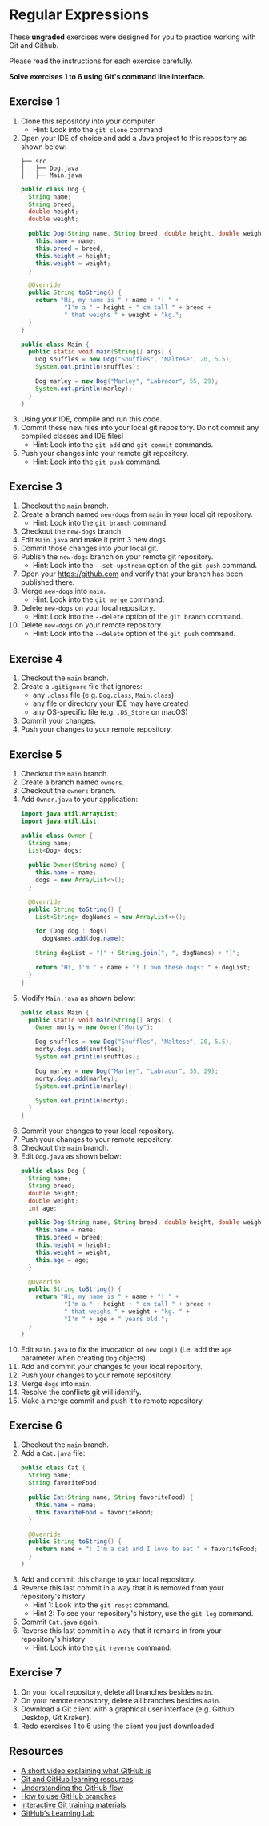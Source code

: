 # Regular Expressions

These **ungraded** exercises were designed for you to practice working with Git and Github.

Please read the instructions for each exercise carefully.

**Solve exercises 1 to 6 using Git's command line interface.**

## Exercise 1

1. Clone this repository into your computer.
    * Hint: Look into the `git clone` command
1. Open your IDE of choice and add a Java project to this repository as shown below:
    ```
    ├── src
    │   ├── Dog.java
    │   ├── Main.java
    ```
    ```java
    public class Dog {
      String name;
      String breed;
      double height;
      double weight;

      public Dog(String name, String breed, double height, double weight) {
        this.name = name;
        this.breed = breed;
        this.height = height;
        this.weight = weight;
      }

      @Override
      public String toString() {
        return "Hi, my name is " + name + "! " +
                "I'm a " + height + " cm tall " + breed +
                " that weighs " + weight + "kg.";
      }
    }
    ```
    ```java
    public class Main {
      public static void main(String[] args) {
        Dog snuffles = new Dog("Snuffles", "Maltese", 20, 5.5);
        System.out.println(snuffles);

        Dog marley = new Dog("Marley", "Labrador", 55, 29);
        System.out.println(marley);
      }
    }
    ```
1. Using your IDE, compile and run this code.
1. Commit these new files into your local git repository. Do not commit any compiled classes and IDE files!
    - Hint: Look into the `git add` and `git commit` commands.
1. Push your changes into your remote git repository. 
    - Hint: Look into the `git push` command.
 
## Exercise 3

1. Checkout the `main` branch.
1. Create a branch named `new-dogs` from `main` in your local git repository.
    - Hint: Look into the `git branch` command.
1. Checkout the `new-dogs` branch.
1. Edit `Main.java` and make it print 3 new dogs.
1. Commit those changes into your local git.
1. Publish the `new-dogs` branch on your remote git repository.
    - Hint: Look into the `--set-upstream` option of the `git push` command.
1. Open your https://github.com and verify that your branch has been published there.
1. Merge `new-dogs` into `main`.
    - Hint: Look into the `git merge` command.
1. Delete `new-dogs` on your local repository.
    - Hint: Look into the `--delete` option of the `git branch` command.
1. Delete `new-dogs` on your remote repository.
    - Hint: Look into the `--delete` option of the `git push` command.

## Exercise 4

1. Checkout the `main` branch.
1. Create a `.gitignore` file that ignores:
    * any `.class` file (e.g. `Dog.class`, `Main.class`)
    * any file or directory your IDE may have created
    * any OS-specific file (e.g. `.DS_Store` on macOS)
1. Commit your changes.
1. Push your changes to your remote repository.

## Exercise 5

1. Checkout the `main` branch.
1. Create a branch named `owners`.
1. Checkout the `owners` branch.
1. Add `Owner.java` to your application:  
    ```java
    import java.util.ArrayList;
    import java.util.List;

    public class Owner {
      String name;
      List<Dog> dogs;

      public Owner(String name) {
        this.name = name;
        dogs = new ArrayList<>();
      }

      @Override
      public String toString() {
        List<String> dogNames = new ArrayList<>();

        for (Dog dog : dogs)
          dogNames.add(dog.name);

        String dogList = "[" + String.join(", ", dogNames) + "]";

        return "Hi, I'm " + name + "! I own these dogs: " + dogList;
      }
    }
    ```
1. Modify `Main.java` as shown below:
    ```java
    public class Main {
      public static void main(String[] args) {
        Owner morty = new Owner("Morty");

        Dog snuffles = new Dog("Snuffles", "Maltese", 20, 5.5);
        morty.dogs.add(snuffles);
        System.out.println(snuffles);

        Dog marley = new Dog("Marley", "Labrador", 55, 29);
        morty.dogs.add(marley);
        System.out.println(marley);

        System.out.println(morty);
      }
    }
    ```
1. Commit your changes to your local repository.
1. Push your changes to your remote repository.
1. Checkout the `main` branch.
1. Edit `Dog.java` as shown below:
    ```java
    public class Dog {
      String name;
      String breed;
      double height;
      double weight;
      int age;

      public Dog(String name, String breed, double height, double weight, int age) {
        this.name = name;
        this.breed = breed;
        this.height = height;
        this.weight = weight;
        this.age = age;
      }

      @Override
      public String toString() {
        return "Hi, my name is " + name + "! " +
                "I'm a " + height + " cm tall " + breed +
                " that weighs " + weight + "kg. " +
                "I'm " + age + " years old.";
      }
    }
    ```
1. Edit `Main.java` to fix the invocation of `new Dog()` (i.e. add the `age` parameter when creating `Dog` objects)
1. Add and commit your changes to your local repository.
1. Push your changes to your remote repository.
1. Merge `dogs` into `main`.
1. Resolve the conflicts git will identify.
1. Make a merge commit and push it to remote repository.

## Exercise 6

1. Checkout the `main` branch.
1. Add a `Cat.java` file:
    ```java
    public class Cat {
      String name;
      String favoriteFood;

      public Cat(String name, String favoriteFood) {
        this.name = name;
        this.favoriteFood = favoriteFood;
      }

      @Override
      public String toString() {
        return name + ": I'm a cat and I love to eat " + favoriteFood;
      }
    }
    ```
1. Add and commit this change to your local repository.
1. Reverse this last commit in a way that it is removed from your repository's history
    - Hint 1: Look into the `git reset` command.
    - Hint 2: To see your repository's history, use the `git log` command.
1. Commit `Cat.java` again.
1. Reverse this last commit in a way that it remains in from your repository's history
    - Hint: Look into the `git reverse` command.

## Exercise 7

1. On your local repository, delete all branches besides `main`.
1. On your remote repository, delete all branches besides `main`.
1. Download a Git client with a graphical user interface (e.g. Github Desktop, Git Kraken).
1. Redo exercises 1 to 6 using the client you just downloaded.

## Resources 

* [A short video explaining what GitHub is](https://www.youtube.com/watch?v=w3jLJU7DT5E&feature=youtu.be) 
* [Git and GitHub learning resources](https://docs.github.com/en/github/getting-started-with-github/git-and-github-learning-resources) 
* [Understanding the GitHub flow](https://guides.github.com/introduction/flow/)
* [How to use GitHub branches](https://www.youtube.com/watch?v=H5GJfcp3p4Q&feature=youtu.be)
* [Interactive Git training materials](https://githubtraining.github.io/training-manual/#/01_getting_ready_for_class)
* [GitHub's Learning Lab](https://lab.github.com/)
